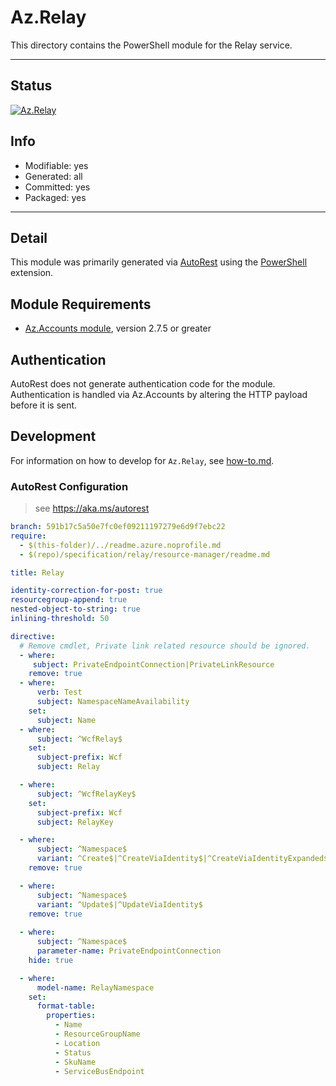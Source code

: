 <!-- region Generated -->
# Az.Relay
This directory contains the PowerShell module for the Relay service.

---
## Status
[![Az.Relay](https://img.shields.io/powershellgallery/v/Az.Relay.svg?style=flat-square&label=Az.Relay "Az.Relay")](https://www.powershellgallery.com/packages/Az.Relay/)

## Info
- Modifiable: yes
- Generated: all
- Committed: yes
- Packaged: yes

---
## Detail
This module was primarily generated via [AutoRest](https://github.com/Azure/autorest) using the [PowerShell](https://github.com/Azure/autorest.powershell) extension.

## Module Requirements
- [Az.Accounts module](https://www.powershellgallery.com/packages/Az.Accounts/), version 2.7.5 or greater

## Authentication
AutoRest does not generate authentication code for the module. Authentication is handled via Az.Accounts by altering the HTTP payload before it is sent.

## Development
For information on how to develop for `Az.Relay`, see [how-to.md](how-to.md).
<!-- endregion -->

### AutoRest Configuration
> see https://aka.ms/autorest

``` yaml
branch: 591b17c5a50e7fc0ef09211197279e6d9f7ebc22
require:
  - $(this-folder)/../readme.azure.noprofile.md
  - $(repo)/specification/relay/resource-manager/readme.md

title: Relay

identity-correction-for-post: true
resourcegroup-append: true
nested-object-to-string: true
inlining-threshold: 50

directive:
  # Remove cmdlet, Private link related resource should be ignored. 
  - where:
     subject: PrivateEndpointConnection|PrivateLinkResource
    remove: true
  - where:
      verb: Test
      subject: NamespaceNameAvailability
    set:
      subject: Name
  - where:
      subject: ^WcfRelay$
    set:
      subject-prefix: Wcf
      subject: Relay

  - where:
      subject: ^WcfRelayKey$
    set:
      subject-prefix: Wcf
      subject: RelayKey

  - where:
      subject: ^Namespace$
      variant: ^Create$|^CreateViaIdentity$|^CreateViaIdentityExpanded$
    remove: true

  - where:
      subject: ^Namespace$
      variant: ^Update$|^UpdateViaIdentity$
    remove: true
  
  - where:
      subject: ^Namespace$
      parameter-name: PrivateEndpointConnection
    hide: true

  - where:
      model-name: RelayNamespace
    set:
      format-table:
        properties:
          - Name
          - ResourceGroupName
          - Location
          - Status
          - SkuName
          - ServiceBusEndpoint
  
```
